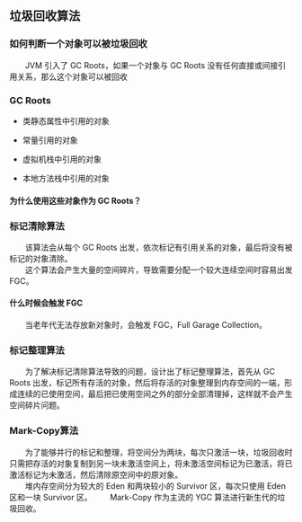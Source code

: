 ## 垃圾回收算法

### 如何判断一个对象可以被垃圾回收

&emsp;&emsp;JVM 引入了 GC Roots，如果一个对象与 GC Roots 没有任何直接或间接引用关系，那么这个对象可以被回收

### GC Roots

- 类静态属性中引用的对象

- 常量引用的对象

- 虚拟机栈中引用的对象

- 本地方法栈中引用的对象

#### 为什么使用这些对象作为 GC Roots？

### 标记清除算法

&emsp;&emsp;该算法会从每个 GC Roots 出发，依次标记有引用关系的对象，最后将没有被标记的对象清除。  
&emsp;&emsp;这个算法会产生大量的空间碎片，导致需要分配一个较大连续空间时容易出发 FGC。

#### 什么时候会触发 FGC

&emsp;&emsp;当老年代无法存放新对象时，会触发 FGC，Full Garage Collection。

### 标记整理算法

&emsp;&emsp;为了解决标记清除算法导致的问题，设计出了标记整理算法，首先从 GC Roots 出发，标记所有存活的对象，然后将存活的对象整理到内存空间的一端，形成连续的已使用空间，最后把已使用空间之外的部分全部清理掉，这样就不会产生空间碎片问题。

### Mark-Copy算法

&emsp;&emsp;为了能够并行的标记和整理，将空间分为两块，每次只激活一块，垃圾回收时只需把存活的对象复制到另一块未激活空间上，将未激活空间标记为已激活，将已激活标记为未激活，然后清除原空间中的原对象。  
&emsp;&emsp;堆内存空间分为较大的 Eden 和两块较小的 Survivor 区，每次只使用 Eden 区和一块 Survivor 区。
&emsp;&emsp;Mark-Copy 作为主流的 YGC 算法进行新生代的垃圾回收。